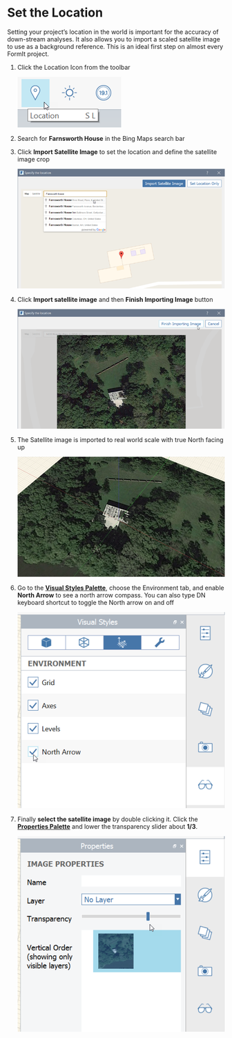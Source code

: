 # Set the Location

Setting your project’s location in the world is important for the accuracy of down-stream analyses. It also allows you to import a scaled satellite image to use as a background reference. This is an ideal first step on almost every FormIt project.

1. Click the Location Icon from the toolbar

   ![](../.gitbook/assets/setlocation.png)

2. Search for **Farnsworth House** in the Bing Maps search bar
3. Click **Import Satellite Image** to set the location and define the satellite image crop

   ![](../.gitbook/assets/4101d5b1-cd39-4a96-b4a8-8d7009c54848.png)

4. Click **Import satellite image** and then **Finish Importing Image** button

   ![](../.gitbook/assets/894bd8ae-cb86-4330-ae3f-fe58ac39ab73.png)

5. The Satellite image is imported to real world scale with true North facing up

   ![](../.gitbook/assets/satimageincanvas.png)

6. Go to the [**Visual Styles Palette**](../formit-introduction/tool-bars.md), choose the Environment tab, and enable **North Arrow** to see a north arrow compass. You can also type DN keyboard shortcut to toggle the North arrow on and off

   ![](../.gitbook/assets/northarrow.png)

7. Finally **select the satellite image** by double clicking it. Click the [**Properties Palette**](../formit-introduction/tool-bars.md) and lower the transparency slider about **1/3**.

   ![](../.gitbook/assets/properties.png)

